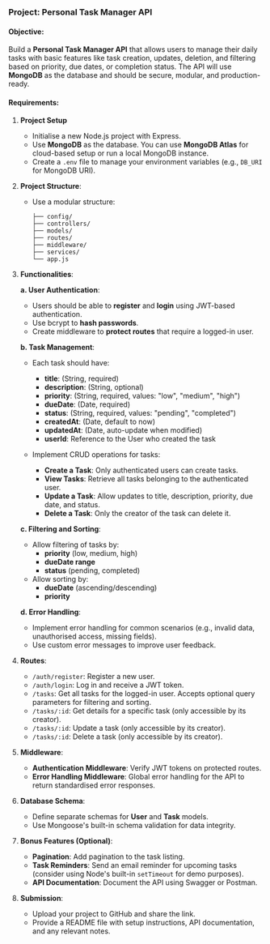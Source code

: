 ### Project: Personal Task Manager API

#### Objective:
Build a **Personal Task Manager API** that allows users to manage their daily tasks with basic features like task creation, updates, deletion, and filtering based on priority, due dates, or completion status. The API will use **MongoDB** as the database and should be secure, modular, and production-ready.

#### Requirements:

1. **Project Setup**
   - Initialise a new Node.js project with Express.
   - Use **MongoDB** as the database. You can use **MongoDB Atlas** for cloud-based setup or run a local MongoDB instance.
   - Create a `.env` file to manage your environment variables (e.g., `DB_URI` for MongoDB URI).

2. **Project Structure**:
   - Use a modular structure:
     ```
     ├── config/
     ├── controllers/
     ├── models/
     ├── routes/
     ├── middleware/
     ├── services/
     └── app.js
     ```

3. **Functionalities**:

   **a. User Authentication**:
   - Users should be able to **register** and **login** using JWT-based authentication.
   - Use bcrypt to **hash passwords**.
   - Create middleware to **protect routes** that require a logged-in user.

   **b. Task Management**:
   - Each task should have:
     - **title**: (String, required)
     - **description**: (String, optional)
     - **priority**: (String, required, values: "low", "medium", "high")
     - **dueDate**: (Date, required)
     - **status**: (String, required, values: "pending", "completed")
     - **createdAt**: (Date, default to now)
     - **updatedAt**: (Date, auto-update when modified)
     - **userId**: Reference to the User who created the task

   - Implement CRUD operations for tasks:
     - **Create a Task**: Only authenticated users can create tasks.
     - **View Tasks**: Retrieve all tasks belonging to the authenticated user.
     - **Update a Task**: Allow updates to title, description, priority, due date, and status.
     - **Delete a Task**: Only the creator of the task can delete it.

   **c. Filtering and Sorting**:
   - Allow filtering of tasks by:
     - **priority** (low, medium, high)
     - **dueDate range**
     - **status** (pending, completed)
   - Allow sorting by:
     - **dueDate** (ascending/descending)
     - **priority**

   **d. Error Handling**:
   - Implement error handling for common scenarios (e.g., invalid data, unauthorised access, missing fields).
   - Use custom error messages to improve user feedback.

4. **Routes**:
   - `/auth/register`: Register a new user.
   - `/auth/login`: Log in and receive a JWT token.
   - `/tasks`: Get all tasks for the logged-in user. Accepts optional query parameters for filtering and sorting.
   - `/tasks/:id`: Get details for a specific task (only accessible by its creator).
   - `/tasks/:id`: Update a task (only accessible by its creator).
   - `/tasks/:id`: Delete a task (only accessible by its creator).

5. **Middleware**:
   - **Authentication Middleware**: Verify JWT tokens on protected routes.
   - **Error Handling Middleware**: Global error handling for the API to return standardised error responses.

6. **Database Schema**:
   - Define separate schemas for **User** and **Task** models.
   - Use Mongoose's built-in schema validation for data integrity.

7. **Bonus Features (Optional)**:
   - **Pagination**: Add pagination to the task listing.
   - **Task Reminders**: Send an email reminder for upcoming tasks (consider using Node's built-in `setTimeout` for demo purposes).
   - **API Documentation**: Document the API using Swagger or Postman.

8. **Submission**:
   - Upload your project to GitHub and share the link.
   - Provide a README file with setup instructions, API documentation, and any relevant notes.